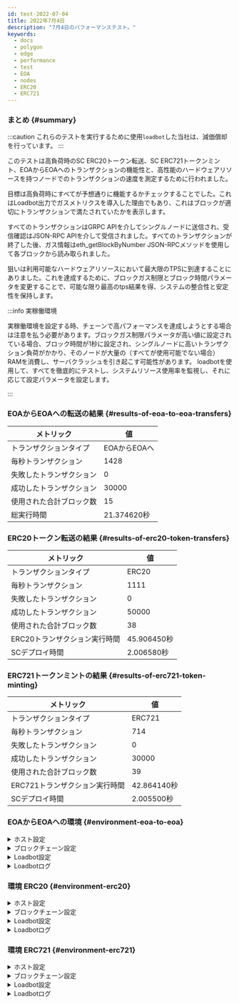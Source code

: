 ```yaml
---
id: test-2022-07-04
title: 2022年7月4日
description: "7月4日のパフォーマンステスト。"
keywords:
  - docs
  - polygon
  - edge
  - performance
  - test
  - EOA
  - nodes
  - ERC20
  - ERC721
---
```


### まとめ {#summary}

:::caution
これらのテストを実行するために使用`loadbot`した当社は、減価償却を行っています。
:::

このテストは高負荷時のSC ERC20トークン転送、SC ERC721トークンミント、EOAからEOAへのトランザクションの機能性と、高性能のハードウェアリソースを持つノードでのトランザクションの速度を測定するために行われました。

目標は高負荷時にすべてが予想通りに機能するかチェックすることでした。これはLoadbot出力でガスメトリクスを導入した理由でもあり、これはブロックが適切にトランザクションで満たされていたかを表示します。

すべてのトランザクションはGRPC APIを介してシングルノードに送信され、受信確認はJSON-RPC APIを介して受信されました。すべてのトランザクションが終了した後、ガス情報はeth_getBlockByNumber JSON-RPCメソッドを使用して各ブロックから読み取られました。

狙いは利用可能なハードウェアリソースにおいて最大限のTPSに到達することにありました。これを達成するために、ブロックガス制限とブロック時間パラメータを変更することで、可能な限り最高のtps結果を得、システムの整合性と安定性を保持します。


:::info 実稼働環境

実稼働環境を設定する時、チェーンで高パフォーマンスを達成しようとする場合は注意を払う必要があります。ブロックガス制限パラメータが高い値に設定されている場合、ブロック時間が1秒に設定され、シングルノードに高いトランザクション負荷がかかり、そのノードが大量の（すべてが使用可能でない場合）RAMを消費し、サーバクラッシュを引き起こす可能性があります。
loadbotを使用して、すべてを徹底的にテストし、システムリソース使用率を監視し、それに応じて設定パラメータを設定します。

:::



### EOAからEOAへの転送の結果 {#results-of-eoa-to-eoa-transfers}
| メトリック | 値 |
| ------ | ----- |
| トランザクションタイプ | EOAからEOAへ |
| 毎秒トランザクション | 1428 |
| 失敗したトランザクション | 0 |
| 成功したトランザクション | 30000 |
| 使用された合計ブロック数 | 15 |
| 総実行時間 | 21.374620秒 |

### ERC20トークン転送の結果 {#results-of-erc20-token-transfers}

| メトリック | 値 |
| ------ | ----- |
| トランザクションタイプ | ERC20 |
| 毎秒トランザクション | 1111 |
| 失敗したトランザクション | 0 |
| 成功したトランザクション | 50000 |
| 使用された合計ブロック数 | 38 |
| ERC20トランザクション実行時間 | 45.906450秒 |
| SCデプロイ時間 | 2.006580秒 |

### ERC721トークンミントの結果 {#results-of-erc721-token-minting}

| メトリック | 値 |
| ------ | ----- |
| トランザクションタイプ | ERC721 |
| 毎秒トランザクション | 714 |
| 失敗したトランザクション | 0 |
| 成功したトランザクション | 30000 |
| 使用された合計ブロック数 | 39 |
| ERC721トランザクション実行時間 | 42.864140秒 |
| SCデプロイ時間 | 2.005500秒 |




### EOAからEOAへの環境 {#environment-eoa-to-eoa}
<details>
  <summary>ホスト設定</summary>
  <div>
    <div>
        <table>
            <tr>
                <td>クラウドプロバイダ</td>
                <td>AWS EC2</td>
            </tr>
            <tr>
                <td>インスタンスサイズ</td>
                <td>c6a.48xlarge</td>
            </tr>
            <tr>
                <td>ネットワーク</td>
                <td>プライベートサブネット</td>
            </tr>
            <tr>
                <td>オペレーティングシステム</td>
                <td>Linux Ubuntu 20.04 LTS - Focal Fossa</td>
            </tr>
            <tr>
                <td>ファイル記述子の制限</td>
                <td>65535</td>
            </tr>
            <tr>
                <td>最大ユーザープロセス数</td>
                <td>65535</td>
            </tr>
        </table>
    </div>
    <br/>
  </div>
</details>

<details>
  <summary>ブロックチェーン設定</summary>
  <div>
    <div>
        <table>
            <tr>
                <td>Polygon Edgeバージョン</td>
                <td>リリース <a href="https://github.com/0xPolygon/polygon-edge/releases/tag/v0.4.1">v0.4.1</a> </td>
            </tr>
            <tr>
                <td>バリデータノード</td>
                <td>4</td>
            </tr>
            <tr>
                <td>ノンバリデータノード</td>
                <td>0</td>
            </tr>
            <tr>
                <td>コンセンサス</td>
                <td>IBFT PoA</td>
            </tr>
            <tr>
                <td>ブロック時間</td>
                <td>1秒</td>
            </tr>
            <tr>
                <td>ブロックガス制限</td>
                <td>70778880</td>
            </tr>
            <tr>
                <td>最大スロット</td>
                <td>276480</td>
            </tr>
            <tr>
                <td>平均ブロック使用率</td>
                <td>59.34%</td>
            </tr>
        </table>
    </div>
    <br/>
  </div>
</details>

<details>
  <summary>Loadbot設定</summary>
  <div>
    <div>
        <table>
            <tr>
                <td>総トランザクション</td>
                <td>30000</td>
            </tr>
            <tr>
                <td>毎秒送信されるトランザクション数</td>
                <td>1428</td>
            </tr>
            <tr>
                <td>トランザクションタイプ</td>
                <td>EOAからEOAへの転送</td>
            </tr>
        </table>
    </div>
    <br/>
  </div>
</details>

<details>
    <summary>Loadbotログ</summary>

    [COUNT DATA]
    Transactions submitted = 30000
    Transactions failed    = 0

    [APPROXIMATE TPS]
    Approximate number of transactions per second = 1428

    [TURN AROUND DATA]
    Average transaction turn around = 4.394900s
    Fastest transaction turn around = 1.133980s
    Slowest transaction turn around = 7.258690s
    Total loadbot execution time    = 21.374620s

    [BLOCK DATA]
    Blocks required = 15

    Block #110 = 1268 txns (26628000 gasUsed / 70778880 gasLimit) utilization = 37.62%
    Block #111 = 2744 txns (57624000 gasUsed / 70778880 gasLimit) utilization = 81.41%
    Block #112 = 2333 txns (48993000 gasUsed / 70778880 gasLimit) utilization = 69.22%
    Block #113 = 1326 txns (27846000 gasUsed / 70778880 gasLimit) utilization = 39.34%
    Block #114 = 1852 txns (38892000 gasUsed / 70778880 gasLimit) utilization = 54.95%
    Block #115 = 2270 txns (47670000 gasUsed / 70778880 gasLimit) utilization = 67.35%
    Block #116 = 559 txns (11739000 gasUsed / 70778880 gasLimit) utilization  = 16.59%
    Block #117 = 3370 txns (70770000 gasUsed / 70778880 gasLimit) utilization = 99.99%
    Block #118 = 910 txns (19110000 gasUsed / 70778880 gasLimit) utilization  = 27.00%
    Block #119 = 3132 txns (65772000 gasUsed / 70778880 gasLimit) utilization = 92.93%
    Block #120 = 1207 txns (25347000 gasUsed / 70778880 gasLimit) utilization = 35.81%
    Block #121 = 3370 txns (70770000 gasUsed / 70778880 gasLimit) utilization = 99.99%
    Block #122 = 2734 txns (57414000 gasUsed / 70778880 gasLimit) utilization = 81.12%
    Block #123 = 2737 txns (57477000 gasUsed / 70778880 gasLimit) utilization = 81.21%
    Block #124 = 188 txns (3948000 gasUsed / 70778880 gasLimit) utilization   = 5.58%

    [AVERAGE BLOCK UTILIZATION]
    Average utilization across all blocks = 59.34%
</details>

### 環境 ERC20 {#environment-erc20}
<details>
  <summary>ホスト設定</summary>
  <div>
    <div>
        <table>
            <tr>
                <td>クラウドプロバイダ</td>
                <td>AWS EC2</td>
            </tr>
            <tr>
                <td>インスタンスサイズ</td>
                <td>c6a.48xlarge</td>
            </tr>
            <tr>
                <td>ネットワーク</td>
                <td>プライベートサブネット</td>
            </tr>
            <tr>
                <td>オペレーティングシステム</td>
                <td>Linux Ubuntu 20.04 LTS - Focal Fossa</td>
            </tr>
            <tr>
                <td>ファイル記述子の制限</td>
                <td>65535</td>
            </tr>
            <tr>
                <td>最大ユーザープロセス数</td>
                <td>65535</td>
            </tr>
        </table>
    </div>
    <br/>
  </div>
</details>

<details>
  <summary>ブロックチェーン設定</summary>
  <div>
    <div>
        <table>
            <tr>
                <td>Polygon Edgeバージョン</td>
                <td>リリース <a href="https://github.com/0xPolygon/polygon-edge/releases/tag/v0.4.1">v0.4.1</a> </td>
            </tr>
            <tr>
                <td>バリデータノード</td>
                <td>4</td>
            </tr>
            <tr>
                <td>ノンバリデータノード</td>
                <td>0</td>
            </tr>
            <tr>
                <td>コンセンサス</td>
                <td>IBFT PoA</td>
            </tr>
            <tr>
                <td>ブロック時間</td>
                <td>1秒</td>
            </tr>
            <tr>
                <td>ブロックガス制限</td>
                <td>47185920</td>
            </tr>
            <tr>
                <td>最大スロット</td>
                <td>184320</td>
            </tr>
            <tr>
                <td>平均ブロック使用率</td>
                <td>81.29%</td>
            </tr>
        </table>
    </div>
    <br/>
  </div>
</details>

<details>
  <summary>Loadbot設定</summary>
  <div>
    <div>
        <table>
            <tr>
                <td>総トランザクション</td>
                <td>50000</td>
            </tr>
            <tr>
                <td>毎秒送信されるトランザクション数</td>
                <td>1111</td>
            </tr>
            <tr>
                <td>トランザクションタイプ</td>
                <td>ERC20からERC20への転送</td>
            </tr>
        </table>
    </div>
    <br/>
  </div>
</details>

<details>
    <summary>Loadbotログ</summary>

    [COUNT DATA]
    Transactions submitted = 50000
    Transactions failed    = 0

    [APPROXIMATE TPS]
    Approximate number of transactions per second = 1111

    [CONTRACT DEPLOYMENT INFO]
    Contract address     = 0x33123b7a4420798b1D208ABBac657B7b103edbD9
    Total execution time = 2.006580s

    [CONTRACT DEPLOYMENT BLOCK DATA]
    Blocks required = 1
    Block #174 = 1 txns (1055757 gasUsed / 47185920 gasLimit) utilization = 2.24%

    [TURN AROUND DATA]
    Average transaction turn around = 8.856780s
    Fastest transaction turn around = 2.006200s
    Slowest transaction turn around = 15.977210s
    Total loadbot execution time    = 45.906450s

    [BLOCK DATA]
    Blocks required = 38

    Block #176 = 1618 txns (47164700 gasUsed / 47185920 gasLimit) utilization = 99.96%
    Block #177 = 1618 txns (47164700 gasUsed / 47185920 gasLimit) utilization = 99.96%
    Block #178 = 1618 txns (47164700 gasUsed / 47185920 gasLimit) utilization = 99.96%
    Block #179 = 1618 txns (47164700 gasUsed / 47185920 gasLimit) utilization = 99.96%
    Block #180 = 1618 txns (47164700 gasUsed / 47185920 gasLimit) utilization = 99.96%
    Block #181 = 1618 txns (47164700 gasUsed / 47185920 gasLimit) utilization = 99.96%
    Block #182 = 1618 txns (47164700 gasUsed / 47185920 gasLimit) utilization = 99.96%
    Block #183 = 1618 txns (47164700 gasUsed / 47185920 gasLimit) utilization = 99.96%
    Block #184 = 688 txns (20055200 gasUsed / 47185920 gasLimit) utilization  = 42.50%
    Block #185 = 1618 txns (47164700 gasUsed / 47185920 gasLimit) utilization = 99.96%
    Block #186 = 1618 txns (47164700 gasUsed / 47185920 gasLimit) utilization = 99.96%
    Block #187 = 1618 txns (47164700 gasUsed / 47185920 gasLimit) utilization = 99.96%
    Block #188 = 317 txns (9240550 gasUsed / 47185920 gasLimit) utilization   = 19.58%
    Block #189 = 1618 txns (47164700 gasUsed / 47185920 gasLimit) utilization = 99.96%
    Block #190 = 1618 txns (47164700 gasUsed / 47185920 gasLimit) utilization = 99.96%
    Block #191 = 1618 txns (47164700 gasUsed / 47185920 gasLimit) utilization = 99.96%
    Block #192 = 89 txns (2594350 gasUsed / 47185920 gasLimit) utilization    = 5.50%
    Block #193 = 1618 txns (47164700 gasUsed / 47185920 gasLimit) utilization = 99.96%
    Block #194 = 1618 txns (47164700 gasUsed / 47185920 gasLimit) utilization = 99.96%
    Block #195 = 1618 txns (47164700 gasUsed / 47185920 gasLimit) utilization = 99.96%
    Block #196 = 795 txns (23174250 gasUsed / 47185920 gasLimit) utilization  = 49.11%
    Block #197 = 1618 txns (47164700 gasUsed / 47185920 gasLimit) utilization = 99.96%
    Block #198 = 1618 txns (47164700 gasUsed / 47185920 gasLimit) utilization = 99.96%
    Block #199 = 1618 txns (47164700 gasUsed / 47185920 gasLimit) utilization = 99.96%
    Block #200 = 594 txns (17315100 gasUsed / 47185920 gasLimit) utilization  = 36.70%
    Block #201 = 1618 txns (47164700 gasUsed / 47185920 gasLimit) utilization = 99.96%
    Block #202 = 1618 txns (47164700 gasUsed / 47185920 gasLimit) utilization = 99.96%
    Block #203 = 1618 txns (47164700 gasUsed / 47185920 gasLimit) utilization = 99.96%
    Block #204 = 208 txns (6063200 gasUsed / 47185920 gasLimit) utilization   = 12.85%
    Block #205 = 1618 txns (47164700 gasUsed / 47185920 gasLimit) utilization = 99.96%
    Block #206 = 1618 txns (47164700 gasUsed / 47185920 gasLimit) utilization = 99.96%
    Block #207 = 1618 txns (47164700 gasUsed / 47185920 gasLimit) utilization = 99.96%
    Block #208 = 30 txns (874500 gasUsed / 47185920 gasLimit) utilization     = 1.85%
    Block #209 = 1618 txns (47164700 gasUsed / 47185920 gasLimit) utilization = 99.96%
    Block #210 = 1618 txns (47164700 gasUsed / 47185920 gasLimit) utilization = 99.96%
    Block #211 = 1618 txns (47164700 gasUsed / 47185920 gasLimit) utilization = 99.96%
    Block #212 = 177 txns (5159550 gasUsed / 47185920 gasLimit) utilization   = 10.93%
    Block #213 = 180 txns (5247000 gasUsed / 47185920 gasLimit) utilization   = 11.12%

    [AVERAGE BLOCK UTILIZATION]
    Average utilization across all blocks = 81.29%

</details>

### 環境 ERC721 {#environment-erc721}
<details>
  <summary>ホスト設定</summary>
  <div>
    <div>
        <table>
            <tr>
                <td>クラウドプロバイダ</td>
                <td>AWS EC2</td>
            </tr>
            <tr>
                <td>インスタンスサイズ</td>
                <td>c6a.48xlarge</td>
            </tr>
            <tr>
                <td>ネットワーク</td>
                <td>プライベートサブネット</td>
            </tr>
            <tr>
                <td>オペレーティングシステム</td>
                <td>Linux Ubuntu 20.04 LTS - Focal Fossa</td>
            </tr>
            <tr>
                <td>ファイル記述子の制限</td>
                <td>65535</td>
            </tr>
            <tr>
                <td>最大ユーザープロセス数</td>
                <td>65535</td>
            </tr>
        </table>
    </div>
    <br/>
  </div>
</details>

<details>
  <summary>ブロックチェーン設定</summary>
  <div>
    <div>
        <table>
            <tr>
                <td>Polygon Edgeバージョン</td>
                <td>リリース <a href="https://github.com/0xPolygon/polygon-edge/releases/tag/v0.4.1">v0.4.1</a> </td>
            </tr>
            <tr>
                <td>バリデータノード</td>
                <td>4</td>
            </tr>
            <tr>
                <td>ノンバリデータノード</td>
                <td>0</td>
            </tr>
            <tr>
                <td>コンセンサス</td>
                <td>IBFT PoA</td>
            </tr>
            <tr>
                <td>ブロック時間</td>
                <td>1秒</td>
            </tr>
            <tr>
                <td>ブロックガス制限</td>
                <td>94371840</td>
            </tr>
            <tr>
                <td>最大スロット</td>
                <td>1000000</td>
            </tr>
            <tr>
                <td>平均ブロック使用率</td>
                <td>93.88%</td>
            </tr>
        </table>
    </div>
    <br/>
  </div>
</details>

<details>
  <summary>Loadbot設定</summary>
  <div>
    <div>
        <table>
            <tr>
                <td>総トランザクション</td>
                <td>30000</td>
            </tr>
            <tr>
                <td>毎秒送信されるトランザクション数</td>
                <td>714</td>
            </tr>
            <tr>
                <td>トランザクションタイプ</td>
                <td>ERC721トークンミント</td>
            </tr>
        </table>
    </div>
    <br/>
  </div>
</details>

<details>
    <summary>Loadbotログ</summary>

    [COUNT DATA]
    Transactions submitted = 30000
    Transactions failed    = 0

    [APPROXIMATE TPS]
    Approximate number of transactions per second = 714

    [CONTRACT DEPLOYMENT INFO]
    Contract address     = 0x4Ceff7F2f9fC9f150a42AfcabceEDABeB723E56f
    Total execution time = 2.005500s

    [CONTRACT DEPLOYMENT BLOCK DATA]
    Blocks required = 1
    Block #59 = 1 txns (2528772 gasUsed / 94371840 gasLimit) utilization = 2.68%

    [TURN AROUND DATA]
    Average transaction turn around = 13.191620s
    Fastest transaction turn around = 2.034710s
    Slowest transaction turn around = 23.686180s
    Total loadbot execution time    = 42.864140s

    [BLOCK DATA]
    Blocks required = 39

    Block #61 = 818 txns (94237644 gasUsed / 94371840 gasLimit) utilization = 99.86%
    Block #62 = 819 txns (94322802 gasUsed / 94371840 gasLimit) utilization = 99.95%
    Block #63 = 819 txns (94322802 gasUsed / 94371840 gasLimit) utilization = 99.95%
    Block #64 = 819 txns (94322802 gasUsed / 94371840 gasLimit) utilization = 99.95%
    Block #65 = 819 txns (94322802 gasUsed / 94371840 gasLimit) utilization = 99.95%
    Block #66 = 819 txns (94322802 gasUsed / 94371840 gasLimit) utilization = 99.95%
    Block #67 = 819 txns (94322802 gasUsed / 94371840 gasLimit) utilization = 99.95%
    Block #68 = 819 txns (94322802 gasUsed / 94371840 gasLimit) utilization = 99.95%
    Block #69 = 819 txns (94322802 gasUsed / 94371840 gasLimit) utilization = 99.95%
    Block #70 = 819 txns (94322802 gasUsed / 94371840 gasLimit) utilization = 99.95%
    Block #71 = 819 txns (94322802 gasUsed / 94371840 gasLimit) utilization = 99.95%
    Block #72 = 510 txns (58738980 gasUsed / 94371840 gasLimit) utilization = 62.24%
    Block #73 = 819 txns (94322802 gasUsed / 94371840 gasLimit) utilization = 99.95%
    Block #74 = 819 txns (94322802 gasUsed / 94371840 gasLimit) utilization = 99.95%
    Block #75 = 819 txns (94322802 gasUsed / 94371840 gasLimit) utilization = 99.95%
    Block #76 = 674 txns (77624892 gasUsed / 94371840 gasLimit) utilization = 82.25%
    Block #77 = 819 txns (94322802 gasUsed / 94371840 gasLimit) utilization = 99.95%
    Block #78 = 819 txns (94322802 gasUsed / 94371840 gasLimit) utilization = 99.95%
    Block #79 = 819 txns (94322802 gasUsed / 94371840 gasLimit) utilization = 99.95%
    Block #80 = 179 txns (20621682 gasUsed / 94371840 gasLimit) utilization = 21.85%
    Block #81 = 819 txns (94322802 gasUsed / 94371840 gasLimit) utilization = 99.95%
    Block #82 = 819 txns (94322802 gasUsed / 94371840 gasLimit) utilization = 99.95%
    Block #83 = 819 txns (94322802 gasUsed / 94371840 gasLimit) utilization = 99.95%
    Block #84 = 231 txns (26609898 gasUsed / 94371840 gasLimit) utilization = 28.20%
    Block #85 = 819 txns (94322802 gasUsed / 94371840 gasLimit) utilization = 99.95%
    Block #86 = 819 txns (94322802 gasUsed / 94371840 gasLimit) utilization = 99.95%
    Block #87 = 819 txns (94322802 gasUsed / 94371840 gasLimit) utilization = 99.95%
    Block #88 = 819 txns (94322802 gasUsed / 94371840 gasLimit) utilization = 99.95%
    Block #89 = 819 txns (94322802 gasUsed / 94371840 gasLimit) utilization = 99.95%
    Block #90 = 819 txns (94322802 gasUsed / 94371840 gasLimit) utilization = 99.95%
    Block #91 = 819 txns (94322802 gasUsed / 94371840 gasLimit) utilization = 99.95%
    Block #92 = 819 txns (94322802 gasUsed / 94371840 gasLimit) utilization = 99.95%
    Block #93 = 819 txns (94322802 gasUsed / 94371840 gasLimit) utilization = 99.95%
    Block #94 = 819 txns (94322802 gasUsed / 94371840 gasLimit) utilization = 99.95%
    Block #95 = 819 txns (94322802 gasUsed / 94371840 gasLimit) utilization = 99.95%
    Block #96 = 819 txns (94322802 gasUsed / 94371840 gasLimit) utilization = 99.95%
    Block #97 = 819 txns (94322802 gasUsed / 94371840 gasLimit) utilization = 99.95%
    Block #98 = 819 txns (94322802 gasUsed / 94371840 gasLimit) utilization = 99.95%
    Block #99 = 561 txns (64612038 gasUsed / 94371840 gasLimit) utilization = 68.47%

    [AVERAGE BLOCK UTILIZATION]
    Average utilization across all blocks = 93.88%

</details>


